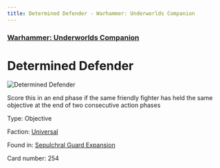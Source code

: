 ```yaml
---
title: Determined Defender - Warhammer: Underworlds Companion
---
```


### [Warhammer: Underworlds Companion](https://guidokessels.github.io/wh-underworlds)

  

# Determined Defender

![Determined Defender](https://warhammerunderworlds.com/wp-content/uploads/sites/6/2017/12/254_ENG-Determined-Defender.png)

Score this in an end phase if the same friendly fighter has held the same objective at the end of two consecutive action phases

Type: Objective

Faction: [Universal](https://guidokessels.github.io/wh-underworlds/factions/universal)

Found in: [Sepulchral Guard Expansion](https://guidokessels.github.io/wh-underworlds/locations/sepulchral-guard-expansion)

Card number: 254
